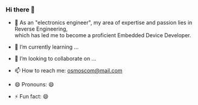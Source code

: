 ### Hi there 👋


- 🔭 As an "electronics engineer", my area of expertise and passion lies in Reverse Engineering,  
      which has led me to become a proficient Embedded Device Developer.

- 🌱 I’m currently learning ...

- 👯 I’m looking to collaborate on ...


- 📫 How to reach me: osmoscom@mail.com

- 😄 Pronouns: 😄

- ⚡ Fun fact: 😄

